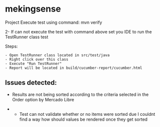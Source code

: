 # mekingsense

Project 
Execute test using command: mvn verify

2- If can not execute the test with command above set you IDE to run the TestRunner class test 

Steps: 

    - Open TestRunner class located in src/test/java
    - Right click over this class 
    - Execute "Run TestRunner"
    - Report will be located in build/cucumber-report/cucumber.html

Issues detected: 
-
- Results are not being sorted according to the criteria selected in the Order option by Mercado Libre

- - Test can not validate whether or no items were sorted due I couldnt find a way how should values be rendered once they get sorted

